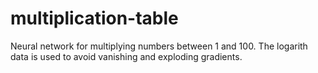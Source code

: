 # multiplication-table
Neural network for multiplying numbers between 1 and 100. The logarith data is used to avoid vanishing and exploding gradients. 
